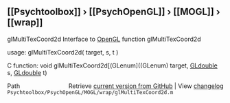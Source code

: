 ## [[Psychtoolbox]] &#8250; [[PsychOpenGL]] &#8250; [[MOGL]] &#8250; [[wrap]]

glMultiTexCoord2d  Interface to [OpenGL](OpenGL) function glMultiTexCoord2d  
  
usage:  glMultiTexCoord2d( target, s, t )  
  
C function:  void glMultiTexCoord2d[(GLenum]((GLenum) target, [GLdouble](GLdouble) s, [GLdouble](GLdouble) t)  




<div class="code_header" style="text-align:right;">
  <span style="float:left;">Path&nbsp;&nbsp;</span> <span class="counter">Retrieve <a href=
  "https://raw.github.com/Psychtoolbox-3/Psychtoolbox-3/beta/Psychtoolbox/PsychOpenGL/MOGL/wrap/glMultiTexCoord2d.m">current version from GitHub</a> | View <a href=
  "https://github.com/Psychtoolbox-3/Psychtoolbox-3/commits/beta/Psychtoolbox/PsychOpenGL/MOGL/wrap/glMultiTexCoord2d.m">changelog</a></span>
</div>
<div class="code">
  <code>Psychtoolbox/PsychOpenGL/MOGL/wrap/glMultiTexCoord2d.m</code>
</div>

